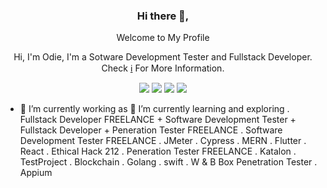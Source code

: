 <div align="center">
<h3>Hi there 👋,</h3>
<p>Welcome to My Profile</p>
<p>Hi, I'm Odie, I'm a Sotware Development Tester and Fullstack Developer. Check <a href="#">ℹ️</a> For More Information.</p>


[![](https://img.shields.io/badge/-odieSDET-1da1f2?logo=twitter&style=flat-square&logoColor=white)](https://twitter.com)
[![](https://img.shields.io/badge/-odieSDET-c32aa3?logo=instagram&style=flat-square&logoColor=white)](https://instagram.com) 
[![](https://img.shields.io/badge/-odieSDET-007bb5?logo=linkedin&style=flat-square&logoColor=white)](https://www.linkedin.com)
[![](https://img.shields.io/badge/-odieSDET-ff0000?logo=youtube&style=flat-square&logoColor=white)](https://youtube.com)  
</div>



- 🔭 I’m currently working as                       🌱 I’m currently learning and exploring
  . Fullstack Developer FREELANCE                       + Software Development Tester      + Fullstack Developer                + Peneration Tester FREELANCE
  . Software Development Tester FREELANCE               . JMeter    . Cypress              . MERN        . Flutter . React      . Ethical Hack 212
  . Peneration Tester FREELANCE                         . Katalon   . TestProject          . Blockchain  . Golang  . swift      . W & B Box Penetration Tester
                                                        . Appium    



<!--
**odieQA-SDET/odieQA-SDET** is a ✨ _special_ ✨ repository because its `README.md` (this file) appears on your GitHub profile.

Here are some ideas to get you started:
- 👯 I’m looking to collaborate on ...
- 💬 Ask me about ...
- 📫 How to reach me: ...
- 🤔 I’m looking for help with ...
- 😄 Pronouns: ...
- ⚡ Fun fact: ...
-->
